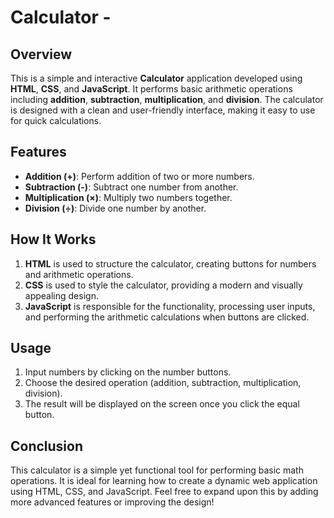 # Calculator -

## Overview

This is a simple and interactive **Calculator** application developed using **HTML**, **CSS**, and **JavaScript**. It performs basic arithmetic operations including **addition**, **subtraction**, **multiplication**, and **division**. The calculator is designed with a clean and user-friendly interface, making it easy to use for quick calculations.

## Features

- **Addition (+)**: Perform addition of two or more numbers.
- **Subtraction (-)**: Subtract one number from another.
- **Multiplication (×)**: Multiply two numbers together.
- **Division (÷)**: Divide one number by another.

## How It Works

1. **HTML** is used to structure the calculator, creating buttons for numbers and arithmetic operations.
2. **CSS** is used to style the calculator, providing a modern and visually appealing design.
3. **JavaScript** is responsible for the functionality, processing user inputs, and performing the arithmetic calculations when buttons are clicked.

## Usage

1. Input numbers by clicking on the number buttons.
2. Choose the desired operation (addition, subtraction, multiplication, division).
3. The result will be displayed on the screen once you click the equal button.

## Conclusion

This calculator is a simple yet functional tool for performing basic math operations. It is ideal for learning how to create a dynamic web application using HTML, CSS, and JavaScript. Feel free to expand upon this by adding more advanced features or improving the design!